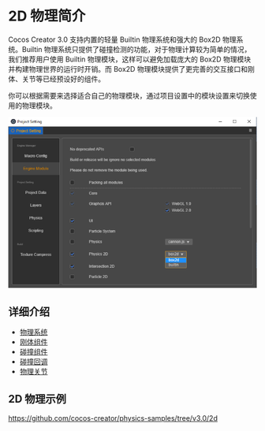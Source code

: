 # 2D 物理简介

Cocos Creator 3.0 支持内置的轻量 Builtin 物理系统和强大的 Box2D 物理系统。Builtin 物理系统只提供了碰撞检测的功能，对于物理计算较为简单的情况，我们推荐用户使用 Builtin 物理模块，这样可以避免加载庞大的 Box2D 物理模块并构建物理世界的运行时开销。而 Box2D 物理模块提供了更完善的交互接口和刚体、关节等已经预设好的组件。

你可以根据需要来选择适合自己的物理模块，通过项目设置中的模块设置来切换使用的物理模块。

![模块设置](./image/module.png)


## 详细介绍

- [物理系统](./physics-2d-system.md)
- [刚体组件](./physics-2d-rigid-body.md)
- [碰撞组件](./physics-2d-collider.md)
- [碰撞回调](./physics-2d-contact-callback.md)
- [物理关节](./physics-2d-joint.md)

## 2D 物理示例

https://github.com/cocos-creator/physics-samples/tree/v3.0/2d
